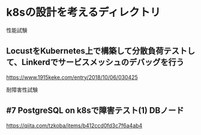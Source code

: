 # k8sの設計を考えるディレクトリ

性能試験
## LocustをKubernetes上で構築して分散負荷テストして、Linkerdでサービスメッシュのデバッグを行う
https://www.1915keke.com/entry/2018/10/06/030425

耐障害性試験
## #7 PostgreSQL on k8sで障害テスト(1) DBノード
https://qiita.com/tzkoba/items/b412ccd0fd3c7f6a4ab4
